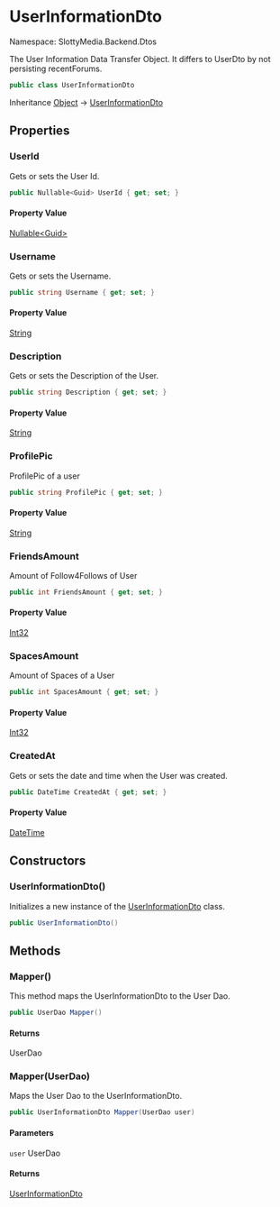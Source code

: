 # UserInformationDto

Namespace: SlottyMedia.Backend.Dtos

The User Information Data Transfer Object. It differs to UserDto by not persisting recentForums.

```csharp
public class UserInformationDto
```

Inheritance [Object](https://docs.microsoft.com/en-us/dotnet/api/system.object) → [UserInformationDto](./slottymedia.backend.dtos.userinformationdto.md)

## Properties

### **UserId**

Gets or sets the User Id.

```csharp
public Nullable<Guid> UserId { get; set; }
```

#### Property Value

[Nullable&lt;Guid&gt;](https://docs.microsoft.com/en-us/dotnet/api/system.nullable-1)<br>

### **Username**

Gets or sets the Username.

```csharp
public string Username { get; set; }
```

#### Property Value

[String](https://docs.microsoft.com/en-us/dotnet/api/system.string)<br>

### **Description**

Gets or sets the Description of the User.

```csharp
public string Description { get; set; }
```

#### Property Value

[String](https://docs.microsoft.com/en-us/dotnet/api/system.string)<br>

### **ProfilePic**

ProfilePic of a user

```csharp
public string ProfilePic { get; set; }
```

#### Property Value

[String](https://docs.microsoft.com/en-us/dotnet/api/system.string)<br>

### **FriendsAmount**

Amount of Follow4Follows of User

```csharp
public int FriendsAmount { get; set; }
```

#### Property Value

[Int32](https://docs.microsoft.com/en-us/dotnet/api/system.int32)<br>

### **SpacesAmount**

Amount of Spaces of a User

```csharp
public int SpacesAmount { get; set; }
```

#### Property Value

[Int32](https://docs.microsoft.com/en-us/dotnet/api/system.int32)<br>

### **CreatedAt**

Gets or sets the date and time when the User was created.

```csharp
public DateTime CreatedAt { get; set; }
```

#### Property Value

[DateTime](https://docs.microsoft.com/en-us/dotnet/api/system.datetime)<br>

## Constructors

### **UserInformationDto()**

Initializes a new instance of the [UserInformationDto](./slottymedia.backend.dtos.userinformationdto.md) class.

```csharp
public UserInformationDto()
```

## Methods

### **Mapper()**

This method maps the UserInformationDto to the User Dao.

```csharp
public UserDao Mapper()
```

#### Returns

UserDao<br>

### **Mapper(UserDao)**

Maps the User Dao to the UserInformationDto.

```csharp
public UserInformationDto Mapper(UserDao user)
```

#### Parameters

`user` UserDao<br>

#### Returns

[UserInformationDto](./slottymedia.backend.dtos.userinformationdto.md)<br>
